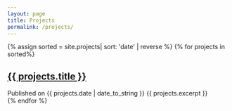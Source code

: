```yaml
---
layout: page
title: Projects
permalink: /projects/
---
```


<div class="projects">
    {% assign sorted = site.projects| sort: 'date' | reverse %}
    {% for projects in sorted%}
        <article>
            <h1><a href="/site{{ projects.url }}">{{ projects.title }}</a></h1>
            Published on {{ projects.date | date_to_string }}
            {{ projects.excerpt }}
        </article>
    {% endfor %}
</div>